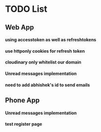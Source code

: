 # TODO List

## Web App

#### using accesstoken as well as refreshtokens
#### use httponly cookies for refresh token

#### cloudinary only whitelist our domain
#### Unread messages implementation
#### need to add abhishek's id to send emails

## Phone App

#### Unread messages implementation
#### test register page
